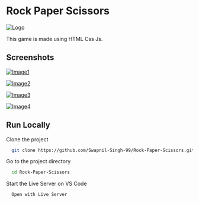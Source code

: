 
# Rock Paper Scissors
[![Logo](https://i.postimg.cc/ZK4qXtWt/Untitled-design-1.png)](https://postimg.cc/YjDkmPNb)

This game is made using HTML Css Js.   




## Screenshots

[![Image1](https://i.postimg.cc/50YvrckW/Screenshot-2021-10-07-183105.png)](https://postimg.cc/N9t5yncd)

[![Image2](https://i.postimg.cc/gjLD3LPR/11.png)](https://postimg.cc/1VPwQtX5)

[![Image3](https://i.postimg.cc/SQXFgZSL/12.png)](https://postimg.cc/Z0hMRxy0)

[![Image4](https://i.postimg.cc/TYg86pWp/13.png)](https://postimg.cc/Ln9Qk4Dp)

  
## Run Locally

Clone the project

```bash
  git clone https://github.com/Swapnil-Singh-99/Rock-Paper-Scissors.git
```

Go to the project directory

```bash
  cd Rock-Paper-Scissors
```


Start the Live Server on VS Code

```bash
  Open with Live Server
```

  